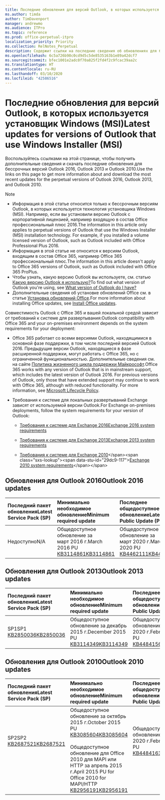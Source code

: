 ```yaml
---
title: Последние обновления для версий Outlook, в которых используется установщик Windows (MSI)
ms.author: timda
author: TimDavenport
manager: andrewmo
ms.audience: ITPro
ms.topic: reference
ms.prod: office-perpetual-itpro
localization_priority: Priority
ms.collection: RelNotes_Perpetual
description: Содержит ссылки на последние сведения об обновлениях для бессрочных версий Outlook 2016, Outlook 2013 и Outlook 2010 для ИТ-специалистов
ms.openlocfilehash: 6c5a726b98c0cd9d5c5de8535163b1e89a42dcf7
ms.sourcegitcommit: bfec1001e2adc0f70a825f2fd4f2c9fcac39aa2c
ms.translationtype: HT
ms.contentlocale: ru-RU
ms.lasthandoff: 03/10/2020
ms.locfileid: "42586516"
---
```

# <a name="latest-updates-for-versions-of-outlook-that-use-windows-installer-msi"></a><span data-ttu-id="29dc9-103">Последние обновления для версий Outlook, в которых используется установщик Windows (MSI)</span><span class="sxs-lookup"><span data-stu-id="29dc9-103">Latest updates for versions of Outlook that use Windows Installer (MSI)</span></span>

<span data-ttu-id="29dc9-104">Воспользуйтесь ссылками на этой странице, чтобы получить дополнительные сведения и скачать последние обновления для бессрочных версий Outlook 2016, Outlook 2013 и Outlook 2010.</span><span class="sxs-lookup"><span data-stu-id="29dc9-104">Use the links on this page to get more information about and download the most recent updates for the perpetual versions of Outlook 2016, Outlook 2013, and Outlook 2010.</span></span>
  
> [!NOTE]
> - <span data-ttu-id="29dc9-p101">Информация в этой статье относится только к бессрочным версиям Outlook, в которых используется технология установщика Windows (MSI). Например, если вы установили версию Outlook с корпоративной лицензией, например входящую в состав Office профессиональный плюс 2016.</span><span class="sxs-lookup"><span data-stu-id="29dc9-p101">The information in this article only applies to perpetual versions of Outlook that use the Windows Installer (MSI) installation technology. For example, if you installed a volume licensed version of Outlook, such as Outlook included with Office Professional Plus 2016.</span></span>
> - <span data-ttu-id="29dc9-107">Информация в этой статье не относится к версиям Outlook, входящим в состав Office 365, например Office 365 профессиональный плюс.</span><span class="sxs-lookup"><span data-stu-id="29dc9-107">The information in this article doesn't apply to Office 365 versions of Outlook, such as Outlook included with Office 365 ProPlus.</span></span>
> - <span data-ttu-id="29dc9-108">Чтобы узнать, какую версию Outlook вы используете, см. статью [Какую версию Outlook я использую?](https://support.office.com/article/b3a9568c-edb5-42b9-9825-d48d82b2257c)</span><span class="sxs-lookup"><span data-stu-id="29dc9-108">To find out what version of Outlook you're using, see [What version of Outlook do I have?](https://support.office.com/article/b3a9568c-edb5-42b9-9825-d48d82b2257c)</span></span>
> - <span data-ttu-id="29dc9-109">Дополнительные сведения об установке обновлений Office см. в статье [Установка обновлений Office](https://support.office.com/article/2ab296f3-7f03-43a2-8e50-46de917611c5).</span><span class="sxs-lookup"><span data-stu-id="29dc9-109">For more information about installing Office updates, see [Install Office updates](https://support.office.com/article/2ab296f3-7f03-43a2-8e50-46de917611c5).</span></span> 
  
<span data-ttu-id="29dc9-110">Совместимость Outlook с Office 365 и вашей локальной средой зависит от требований к системе для развертывания:</span><span class="sxs-lookup"><span data-stu-id="29dc9-110">Outlook compatibility with Office 365 and your on-premises environment depends on the system requirements for your deployment:</span></span>
  
- <span data-ttu-id="29dc9-p102">Office 365 работает со всеми версиями Outlook, находящимися в основной фазе поддержки, в том числе последней версией Outlook 2016. Предыдущие версии Outlook, находящиеся в фазе расширенной поддержки, могут работать с Office 365, но с ограниченной функциональностью. Дополнительные сведения см. на сайте [Политика жизненного цикла поддержки Майкрософт](https://support.microsoft.com/lifecycle).</span><span class="sxs-lookup"><span data-stu-id="29dc9-p102">Office 365 works with any version of Outlook that is in mainstream support, which includes the latest version of Outlook 2016. For previous versions of Outlook, only those that have extended support may continue to work with Office 365, although with reduced functionality. For more information, see [Microsoft Lifecycle Policy](https://support.microsoft.com/lifecycle).</span></span>
    
- <span data-ttu-id="29dc9-114">Требования к системе для локальных развертываний Exchange зависят от используемой версии Outlook.</span><span class="sxs-lookup"><span data-stu-id="29dc9-114">For Exchange on-premises deployments, follow the system requirements for your version of Outlook:</span></span>
    
  - [<span data-ttu-id="29dc9-115">Требования к системе для Exchange 2016</span><span class="sxs-lookup"><span data-stu-id="29dc9-115">Exchange 2016 system requirements</span></span>](https://docs.microsoft.com/Exchange/plan-and-deploy/system-requirements)
    
  - [<span data-ttu-id="29dc9-116">Требования к системе для Exchange 2013</span><span class="sxs-lookup"><span data-stu-id="29dc9-116">Exchange 2013 system requirements</span></span>](https://docs.microsoft.com/exchange/exchange-2013-system-requirements-exchange-2013-help)
    
  - <span data-ttu-id="29dc9-117">[Требования к системе для Exchange 2010](https://docs.microsoft.com/previous-versions/office/exchange-server-2010/aa996719(v=exchg.141))</span><span class="sxs-lookup"><span data-stu-id="29dc9-117">[Exchange 2010 system requirements](https://docs.microsoft.com/previous-versions/office/exchange-server-2010/aa996719(v=exchg.141))</span></span>

   
## <a name="outlook-2016-updates"></a><span data-ttu-id="29dc9-118">Обновления для Outlook 2016</span><span class="sxs-lookup"><span data-stu-id="29dc9-118">Outlook 2016 updates</span></span>

|<span data-ttu-id="29dc9-119">**Последний пакет обновления**</span><span class="sxs-lookup"><span data-stu-id="29dc9-119">**Latest Service Pack (SP)**</span></span>|<span data-ttu-id="29dc9-120">**Минимально необходимое обновление**</span><span class="sxs-lookup"><span data-stu-id="29dc9-120">**Minimum required update**</span></span>|<span data-ttu-id="29dc9-121">**Последнее общедоступное обновление**</span><span class="sxs-lookup"><span data-stu-id="29dc9-121">**Latest Public Update (PU)**</span></span>|
|:-----|:-----|:-----|
|<span data-ttu-id="29dc9-122">Недоступно</span><span class="sxs-lookup"><span data-stu-id="29dc9-122">N/A</span></span>  <br/> |<span data-ttu-id="29dc9-123">Общедоступное обновление за март 2016 г.</span><span class="sxs-lookup"><span data-stu-id="29dc9-123">March 2016 PU</span></span> <br/>[<span data-ttu-id="29dc9-124">KB3114861</span><span class="sxs-lookup"><span data-stu-id="29dc9-124">KB3114861</span></span>](https://support.microsoft.com/help/3114861) <br/> |<span data-ttu-id="29dc9-125">Общедоступное обновление за март 2020 г.</span><span class="sxs-lookup"><span data-stu-id="29dc9-125">March 2020 PU</span></span> <br/>[<span data-ttu-id="29dc9-126">KB4462111</span><span class="sxs-lookup"><span data-stu-id="29dc9-126">KB4462111</span></span>](https://support.microsoft.com/help/4462111) 

## <a name="outlook-2013-updates"></a><span data-ttu-id="29dc9-127">Обновления для Outlook 2013</span><span class="sxs-lookup"><span data-stu-id="29dc9-127">Outlook 2013 updates</span></span>

|<span data-ttu-id="29dc9-128">**Последний пакет обновления**</span><span class="sxs-lookup"><span data-stu-id="29dc9-128">**Latest Service Pack (SP)**</span></span>|<span data-ttu-id="29dc9-129">**Минимально необходимое обновление**</span><span class="sxs-lookup"><span data-stu-id="29dc9-129">**Minimum required update**</span></span>|<span data-ttu-id="29dc9-130">**Последнее общедоступное обновление**</span><span class="sxs-lookup"><span data-stu-id="29dc9-130">**Latest Public Update (PU)**</span></span>|
|:-----|:-----|:-----|
|<span data-ttu-id="29dc9-131">SP1</span><span class="sxs-lookup"><span data-stu-id="29dc9-131">SP1</span></span>  <br/>[<span data-ttu-id="29dc9-132">KB2850036</span><span class="sxs-lookup"><span data-stu-id="29dc9-132">KB2850036</span></span>](https://go.microsoft.com/fwlink/p/?LinkId=512538) <br/> |<span data-ttu-id="29dc9-133">Общедоступное обновление за декабрь 2015 г.</span><span class="sxs-lookup"><span data-stu-id="29dc9-133">December 2015 PU</span></span> <br/>[<span data-ttu-id="29dc9-134">KB3114349</span><span class="sxs-lookup"><span data-stu-id="29dc9-134">KB3114349</span></span>](https://support.microsoft.com/kb/3114349) <br/> |<span data-ttu-id="29dc9-135">Общедоступное обновление за февраль 2020 г.</span><span class="sxs-lookup"><span data-stu-id="29dc9-135">February 2020 PU</span></span> <br/>[<span data-ttu-id="29dc9-136">KB4484156</span><span class="sxs-lookup"><span data-stu-id="29dc9-136">KB4484156</span></span>](https://support.microsoft.com/help/4484156)  |
   
## <a name="outlook-2010-updates"></a><span data-ttu-id="29dc9-137">Обновления для Outlook 2010</span><span class="sxs-lookup"><span data-stu-id="29dc9-137">Outlook 2010 updates</span></span>

|<span data-ttu-id="29dc9-138">**Последний пакет обновления**</span><span class="sxs-lookup"><span data-stu-id="29dc9-138">**Latest Service Pack (SP)**</span></span>|<span data-ttu-id="29dc9-139">**Минимально необходимое обновление**</span><span class="sxs-lookup"><span data-stu-id="29dc9-139">**Minimum required update**</span></span>|<span data-ttu-id="29dc9-140">**Последнее общедоступное обновление**</span><span class="sxs-lookup"><span data-stu-id="29dc9-140">**Latest Public Update (PU)**</span></span>|
|:-----|:-----|:-----|
|<span data-ttu-id="29dc9-141">SP2</span><span class="sxs-lookup"><span data-stu-id="29dc9-141">SP2</span></span> <br/>[<span data-ttu-id="29dc9-142">KB2687521</span><span class="sxs-lookup"><span data-stu-id="29dc9-142">KB2687521</span></span>](https://go.microsoft.com/fwlink/p/?LinkId=512542) <br><br><br><br/> |<span data-ttu-id="29dc9-143">Общедоступное обновление за октябрь 2015 г.</span><span class="sxs-lookup"><span data-stu-id="29dc9-143">October 2015 PU</span></span> <br/> [<span data-ttu-id="29dc9-144">KB3085604</span><span class="sxs-lookup"><span data-stu-id="29dc9-144">KB3085604</span></span>](https://support.microsoft.com/kb/3085604) <br/><br/>  <span data-ttu-id="29dc9-145">Общедоступное обновление для Office 2010 для MAPI или HTTP за апрель 2015 г.</span><span class="sxs-lookup"><span data-stu-id="29dc9-145">April 2015 PU for Office 2010 for MAPI/HTTP</span></span> <br/> [<span data-ttu-id="29dc9-146">KB2956191</span><span class="sxs-lookup"><span data-stu-id="29dc9-146">KB2956191</span></span>](https://support.microsoft.com/help/2956191/april-14-2015-update-for-office-2010-kb2956191) <br/> |<span data-ttu-id="29dc9-147">Общедоступное обновление за февраль 2020 г.</span><span class="sxs-lookup"><span data-stu-id="29dc9-147">February 2020 PU</span></span> <br/>[<span data-ttu-id="29dc9-148">KB4484163</span><span class="sxs-lookup"><span data-stu-id="29dc9-148">KB4484163</span></span>](https://support.microsoft.com/help/4484163) <br><br><br><br/>|
   

